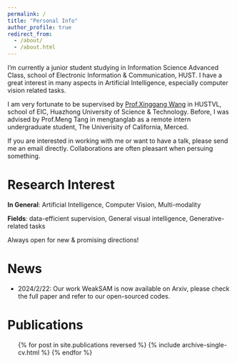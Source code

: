 ```yaml
---
permalink: /
title: "Personal Info"
author_profile: true
redirect_from: 
  - /about/
  - /about.html
---
```


I’m currently a junior student studying in Information Science Advanced Class, school
of Electronic Information & Communication, HUST. I have a great interest in many aspects in Artificial
Intelligence, especially computer vision related tasks.

I am very fortunate to be supervised by [Prof.Xinggang Wang](https://xwcv.github.io/) in HUSTVL, school of EIC, Huazhong University of Science & Technology. Before, I was advised by Prof.Meng Tang in mengtanglab as a remote intern undergraduate student, The Univerisity of California, Merced.

If you are interested in working with me or want to have a talk, please send me an email directly. Collaborations are often pleasant when persuing something.

Research Interest
======

__In General__: Artificial Intelligence, Computer Vision, Multi-modality

__Fields__: data-efficient supervision, General visual intelligence, Generative-related tasks

Always open for new & promising directions!

News
======
- 2024/2/22: Our work WeakSAM is now available on Arxiv, please check the full paper and refer to our open-sourced codes.

Publications
======
  <ul>{% for post in site.publications reversed %}
    {% include archive-single-cv.html %}
  {% endfor %}</ul>